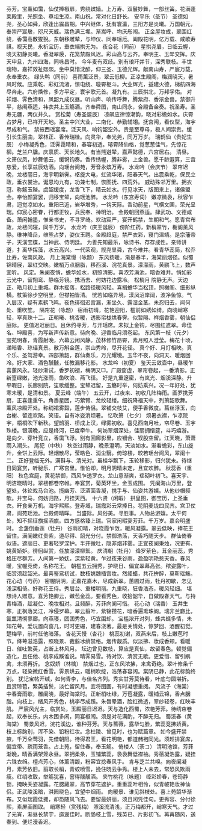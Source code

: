 <!-- { "loadSidebar": true } -->
芬芳。宝薰如霭，仙仗捧椒扉，秀绕嫔嫱。上万寿、双鬟妙舞，一部丝簧。花满蓬莱殿里，光照坐、尊俎生凉。南山祝，常对化日舒长。 
安平乐（圣节）
圣德如尧，圣心如舜，欣逢出震昌期。中兴继体，抚有寰瀛，三阳方是炎曦。万国朝元，奉崇严宸扆，咫尺天威。瑞色满三墀。渐嵩呼、均庆彤闱。 
正金屋妆成，翠围红绕，香霭高散狻猊。东朝移雕辇，与坤仪、同奉瑶卮。阖殿花明，亿万载、咸歌寿祺。视天民，永祈宝历，垂衣端拱无为。 
夜合花（同前）
星拱尧眉，日临云幄，晓天初静炎曦。香凝翠扆，花笼禁殿风迟。彩山高与云齐。奉明主、玉斝交挥。庆天申旦，九州四海，同咏昌时。 
今年麦有双歧。别有琅玕并节，深秀联枝。丰世瑞物，嘉祥效祉熙熙。坐中莫惜沈醉，仰三圣、玉德光辉。献南山寿，严宸万载，永奉垂衣。 
绿头鸭（同前）
喜雨薰泛景，翠云低柳。正凉生殿阁，梅润晓天，暑风时候。应乘乾、彩虹流渚，惊电绕、璇霄枢斗。大业辉光，益建火德，梯航四海尽奔走。六府焕修，多方平定，寰宇歌元首。凝九有。三辰拱北，万邦孚佑。 
对祥烟、霁色清和，凤韶九成仪昼。听山声、响传呼舞，腾紫府、香浓金兽。禁御升平，慈闱燕适，袆衣共上玉觞酒。齐奉舜图，南山同永，合殿备金奏。祝圣寿。圣寿无疆，两仪并久。 
赏松菊（寿圣诞辰）
凉飙应律惊潮韵，晓对彩蟾如水。庆霄占梦月，已祥开天地。圣主中兴大业，二南化、恭勤辅翊。抚宫闱，看仪型，海宇尽成和气。 
禁掖西瑶宴席。泛天风、响钧韶空外。贵是至尊母，极人间崇贵。缓引长生丽曲，翠林正、香传瑞桂。向灵华，奉光尧，同万万岁。 
瑞鹤仙（贵妃生辰）
小梅凝秀色，泛霁霭晴和，春容初透。璿霄降仙格，觉葱葱佳气，先惊花柳。芝兰户牖。庆禀质、天长地久。有当熊避辇，嘉声懿德，六宫居右。 
清昼。文箫仪凤，妙舞低云，缓锵钧奏。香传绣幄，腾非雾，上金兽。愿千龄遐算，三宫慈爱，长享兹辰劝酒。向瑶台阆苑，芳音永嫔万寿。 
水龙吟（会庆节）
翠帘迟晚，龙楼丽日，海宇明新霁。枢旋大电，虹流华渚，阳春天气。出震乘乾，保民立政，垂衣裳治。诞恩均九有，功兼七制，恢图抚、四荒外。 
威动殊邻万里。拥衣冠、称觞玉陛。虞韶缓度，龙香飞下，晴云如水。行见冰天，版图来上，诸侯盟会。奉怡颜宴罢，归移宝辇，向瑶池醉。 
水龙吟（东宫寿词）
嫩凉微袅，秋容乍肃，迥觉凉如水。重阳已近，岩华增秀，一钩天际。香动前星，气横文圃，荣光呈瑞。仰宸心密眷，行都正牧，兵民奉、神明治。 
金殿朝回燕适。肆武功、文德咸备。萧闲翰墨，惟亲书史，不寻罗绮。欢动宸严，宴开鹤禁，生朝和气。愿青宫布政，龙楼问寝，同千万岁。 
水龙吟（庆王诞辰）
傍阶红药，新梢翠竹，榭阁薰风静。维神降岳，维熊占梦，姿仪玉聘。金殿趋庭，禁严衣彩，寝门温靖。是宗藩帝子，天潢宝牒，当神武、侍明廷。 
为善先知最乐，咏诗书、存存成性。亲师讲道，扌离华挥藻，水云高兴。一代荣观，觊尧显舜，古今难并。看青华蕊简，松乔比寿，佐南风政。 
月上海棠慢（咏题）
东风扬暖，渐是春半，海棠丽烟径。似蜀锦晴展，翠红交映。嫩梢万点胭脂，移西溪、浣花真景。濛濛雨，黄鹂飞上，数声宜听。 
风定。朱阑夜悄，蟾华如水，初照清影。喜浓芳满池，暗香难并。悄如彩云光中，留翔鸾、静临芳镜。携酒去、何妨花边露冷。 
松梢月
院静无声。天边正、皓月初上重城。群木摇落，松路径暖风轻。喜揖蟾华当松顶，照榭阁、细影纵横。杖策徐步空明里，但襟袖皆清。 
恍若如临异境，漾凤沼岸阔，波净鱼惊。气入层汉，疑有素鹤飞鸣。夜色徘徊迟宫漏，渐坐久、露湿金茎。未忍归去，闻何处、重吹笙。 
隔帘花（咏题）
宿雨初晴，花艳迎阳，槛前如绣如绮。向晓峭寒轻，窣真珠十二。正朝曦、桃杏暖，透影帘栊烘春霁。似暂隔、祥烟香雾，朝仙侣庭际。 
更值迟迟丽日。且休约寻芳，与开瑶席。未拟上金钩，尽围红遮翠。命佳名、坤殿喜，为写新声传新意。待向晚、迎香临月须卷起。 
东风第一枝（元夕）
宝苑明春，青霞射晚，六幕云闲风静。茂林修竹昂霄，素月照人澄莹。梅花十顷，递暗香、琼瑶真景。散万斛金莲，崇山秀岭，尽开花径。 
真个好、月灯相映。真个乐、圣驾游幸。四部箫韶，群仙奏乐，万光耀境。玉华不夜，向洞天、暖烟回冷。好大家、酒色醺醺，任教漏移花影。 
水龙吟（初夏）
鉴天云敛壶中，昼暖乍喜薰风永。轻纱渐试，香罗初褪，梅阴又□。广殿窗虚，翠帘卷起，一番清影。正新篁绿嫩，池光涨雨，鱼吹浪、燕飞径。 
好是九重邃密，有岚光、烟溪深静。升平暇日，长廊别院，笙歌缓整。宝辇迟留，玉觞时举，何妨乘兴。况一年好处，犹寒未暖，是清和景。 
夏云峰（端午）
五云开，过夜来、初收几阵梅雨。画罗携芳扇，正喜逢重午。角黍星团，巧萦臂、龙纹轻缕。细祝降福天中，列箫韶歌舞。 
薰风凉殿开处。称绡裙雾縠，莲步俦侣。翠铺交枝艾，便手香微度。菖丝浮玉，向台榭、留连欢聚。笑语。自有冰姿消烦暑。 
忆吹箫（七夕）
烦暑衣襟，乍凉院宇，梧桐吹下新秋。望鹊羽、桥成上汉，绿雾初收。喜见西南月吐，帘尽卷、玉宇珠楼。银潢晚，应是绛河，已度牵牛。 
何妨翠烟深处，佳丽拥缯筵，斗巧嬉游。是向夕、穿针竞立，香霭飞浮。别有回廊影里，应钿合、钗股空留。江天晓，萧萧雨入潮头。 
尾犯（中秋）
秋空过雨静，晚景澄明，天淡如水。渐看蟾彩，东山旋升，金饼上云际。轻烟散尽，莹皓色、消尘翳。倚琼楼，皎若瑶台阆风，翠阑十二。 
正好登临无外。满斟与、清光对。虽桂华飘下，玉轮移影，归兴犹未。待继日同宴赏，听秘乐、广寒宫里。惟怕却，明月阴晴未定，且宜欢醉。 
秋蕊香（重阳）
秋色宫庭，黄花禁御，西风乍透罗衣。龙山意渐爽，瑶砌叶初飞。喜天宇、明洁晓晴时。翠楼都卷帘帷。奉宴赏，菊英环坐，金玉成围。 
凭阑海山万里，登望处，休论戏马台池。揽幽芳、泛酒面香凝，携手与、仙姿共游嬉。从他纱帽频欹。并宝马，何妨归路，月挂天西。 
十六贤（闲暇）
拱皇图，御宝历，上圣垂衣。旰食亲万机。海宇熙熙。登寿域，瑞霞彩云常捧日。花阴麦垅四民齐。宫卫仗肃，阆苑瑶池。台殿倚晴晖。 
当盛际。风俗美。寻胜事。人物总游嬉。太平何处，知不摇征旗摇酒旗。四方感格臻上瑞。官家闲暇宴芳菲。千万岁。嘉会明盛时。 
金盏倒垂莲（牡丹）
谷雨初晴，对晓霞乍敛，暖风凝露。翠云低映，捧花王留住。满阑嫩红贵紫，道尽得、韶光分付。禁御浩荡，天香巧随天步。 
群仙倚春似语。遮丽日、更著轻罗深护。半开微吐，隐非烟非雾。正宜夜阑秉烛，况更有、姚黄娇妒。徘徊纵赏，任放濛濛柳絮。 
庆清朝（牡丹）
绛罗萦色，茸金丽蕊，秀格压尽群芳。人间第一娇妩，深紫轻黄。乍过夜来谷雨，盈盈明艳惹天香。春风暖，宝幄竞倚，名称花王。 
朝槛五云拥秀，护晓日、偏宜翠幕高张。秾姿露叶，临赏须趁韶光。最喜鉴鸾初试，数枝姚魏插宫妆。然绛蜡，共花拚醉，莫靳瑶觞。 
花心动（芍药）
密幄阴阴，正嘉花嘉木，尽成新翠。蕙圃过雨，牡丹初歇，怎见浅深相倚。好称花王侍。秀层台、重楼明丽。九重晓，狂香浩态，暖风轻细。 
堪想诗人赠意。喜芳艳卿云，嫩苞金蕊。要看秀色，收拾韶华，自做殿春天气。与持青梅酒，趁凝伫、晚妆相对。且频醉，芳菲向阑可惜。 
花心动（瑞香）
玉井生寒，正枫落吴江，冷侵罗幕。翠云翦叶，紫锦攒花，暗香遍熏珠阁。瑞非兰麝比，氤氲清彻寥廊。向燕寝，团团秀色，巧宜围却。 
宝槛浓开对列，蜂共蝶多情，未知花萼。爱玩置向窗几，时时更碾，建春浇著。最是关情处，惊梦回、酒醒初觉。楚梅早，前村任他暗落。 
杏花天慢（杏花）
桃蕊初谢，双燕来后，枝上嫩苞时节。绛萼滋浩露，照晓景、裁翦冰绡禁格。烟传靓质。似淡拂、妆成香颊。看暖日、催吐繁英，占断上林风月。 
坛边曾见数枝，算应是真仙，故留春色。顿觉偏造化，且任他、桃李成蹊谁说。晴霁易雪。待对饮、清赏无歇。更爱惜、留引鹇禽，未须再折。 
念奴娇（林檎）
禁烟过也，正东风浓拂，来禽奇绝。翠叶修条千万点，轻染微红香雪。霁景烘云，暖梢吹绽，浩荡春容阔。棠阴已静，此花标韵终别。 
犹记宝帖开缄，如何青李，与佳名齐列。秀实甘芳莫待看，叶底匀圆堪折。且赏琼苞，繁英插鬓，淡伫留风月。宜将图画，有时凝想重阅。 
风流子（海棠）
中春膏雨歇，雕阑晓，最好海棠时。正新梢吐绿，万苞凝露，暖铺云锦，香点胭脂。向枝上，绪风开秀色，桃李尽成蹊。朱唇晕酒，脸红微透，翠纱轻卷，红映丰肌。 
严宸风光主，临赏处，玉殿丽日迟迟。天与造化西蜀，浓艳芳菲。待绣帘卷起，欢奉长乐，内木困多闲，同宴椒闱。须是对花满酌，不醉无归。 
蜀溪春（黄海棠）
蜀景风迟，浣花溪边，谁种芬芳。天与蔷薇，露华匀脸，繁蕊竞拂娇黄。枝上标韵别，浑不染、铅粉红妆。念杜陵、曾见时，也为赋篇章。 
如今盛开禁掖，千万朵莺羽，先借朝阳。待得君王，看花明艳，都道赭袍同光。须趁排宴席，偏宜带、疏雨笼香。占上苑，留住春，奉玉觞。 
倚楼人（荼コ）
清明池馆，芳菲渐晚，晴香满架笼永昼。翠拥柔条，玉铺繁蕊，袅袅舞低襟袖。秀蓓凝浩露，疑挂六铢衣绉。檀点芳心，体薰清馥，粉容宜捻春风手。 
肯与芝兰共嗅。向夜阑凝月，素芳依旧。翦取长梢，青蛟喷雪，挽住晓云争秀。楼上人未去，常恐风欺雨瘦。红绡收取，举觞犹喜，窨得醺醺酒。 
夹竹桃花（咏题）
绛彩娇春，苍筠静锁，掩映夭姿凝露。花腮藏翠，高节穿花遮护。重重蕊叶相怜，似青帔艳妆神仙侣。正武陵溪暗，淇园晓色，宜望中烟雨。 
向暖景、谁见斜枝处。喜上苑韶华渐布。又似瑞霞低拥，却恐随风飞去。要留最妍丽，须且闲凭佳句。更秀容、分付徐熙，素屏画图取。 
峭寒轻（赏残梅）
照溪流清浅，正万梅都开，峭寒天气。才过了元宵，渐昼长禁宇，迤逦佳时。断肠枝上雪，残英已、片影初飞。苒苒随风，送春到、便烂漫香迟。 
